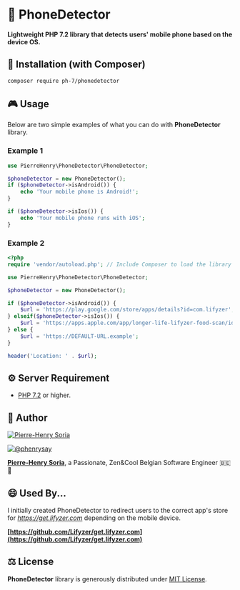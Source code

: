 # 📱 PhoneDetector

**Lightweight PHP 7.2 library that detects users' mobile phone based on the device OS.**


## 📓 Installation (with Composer)

```bash
composer require ph-7/phonedetector
```


## 🎮  Usage

Below are two simple examples of what you can do with **PhoneDetector** library.

### Example 1

```php
use PierreHenry\PhoneDetector\PhoneDetector;

$phoneDetector = new PhoneDetector();
if ($phoneDetector->isAndroid()) {
    echo 'Your mobile phone is Android!';
}

if ($phoneDetector->isIos()) {
    echo 'Your mobile phone runs with iOS';
}
```

### Example 2

```php
<?php
require 'vendor/autoload.php'; // Include Composer to load the library

use PierreHenry\PhoneDetector\PhoneDetector;

$phoneDetector = new PhoneDetector();

if ($phoneDetector->isAndroid()) {
    $url = 'https://play.google.com/store/apps/details?id=com.lifyzer';
} elseif($phoneDetector->isIos()) {
    $url = 'https://apps.apple.com/app/longer-life-lifyzer-food-scan/id1466196809';
} else {
    $url = 'https://DEFAULT-URL.example';
}

header('Location: ' . $url);
```


## ⚙ Server Requirement

- [PHP 7.2](https://php.net/releases/7_2_0.php) or higher.


## 🚀 Author

[![Pierre-Henry Soria](https://avatars0.githubusercontent.com/u/1325411?s=200)](https://pierrehenry.be "My personal website :-)")

[![@phenrysay][twitter-image]][twitter-url]

**[Pierre-Henry Soria][author-url]**, a Passionate, Zen&Cool Belgian Software Engineer :belgium: :chocolate_bar:


## 😄 Used By...

I initially created PhoneDetector to redirect users to the correct app's store for *https://get.lifyzer.com* depending on the mobile device.

**[https://github.com/Lifyzer/get.lifyzer.com](https://github.com/Lifyzer/get.lifyzer.com)**


## ⚖ License

**PhoneDetector** library is generously distributed under [MIT License][license-url].


<!-- GitHub's Markdown reference links -->
[author-url]: https://pierrehenry.be
[license-url]: https://opensource.org/licenses/MIT
[twitter-image]: https://img.shields.io/twitter/url/https/shields.io.svg?style=social
[twitter-url]: https://twitter.com/phenrysay
